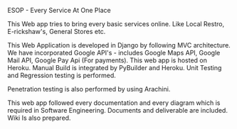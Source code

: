 ESOP - Every Service At One Place

This Web app tries to bring every basic services online. Like Local Restro, E-rickshaw's, General Stores etc.

This Web Application is developed in Django by following MVC architecture. We have incorporated Google API's - includes Google Maps API, Google Mail API, Google Pay Api (For payments). This web app is hosted on Heroku. 
Manual Build is integrated by PyBuilder and Heroku.
Unit Testing and Regression testing is performed.

Penetration testing is also performed by using Arachini.

This web app followed every documentation and every diagram which is required in Software Engineering.
Documents and deliverable are included.
Wiki Is also prepared.
